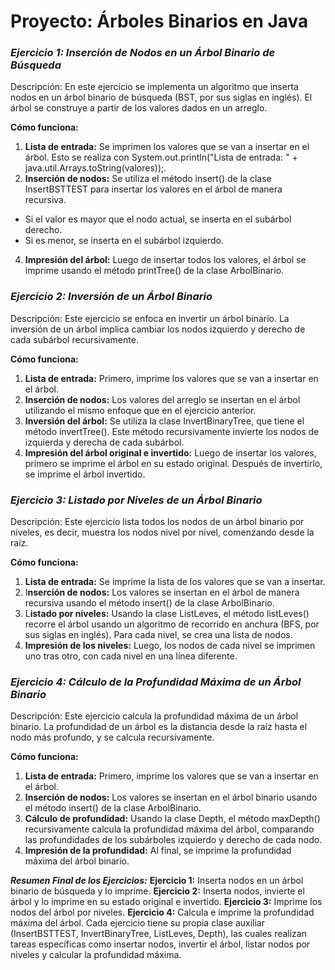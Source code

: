 # Proyecto: Árboles Binarios en Java

### ***Ejercicio 1: Inserción de Nodos en un Árbol Binario de Búsqueda***
Descripción: En este ejercicio se implementa un algoritmo que inserta nodos en un árbol binario de búsqueda (BST, por sus siglas en inglés). El árbol se construye a partir de los valores dados en un arreglo.

**Cómo funciona:**

1. **Lista de entrada:** Se imprimen los valores que se van a insertar en el árbol. Esto se realiza con System.out.println("Lista de entrada: " + java.util.Arrays.toString(valores));.
2. **Inserción de nodos:** Se utiliza el método insert() de la clase InsertBSTTEST para insertar los valores en el árbol de manera recursiva.
- Si el valor es mayor que el nodo actual, se inserta en el subárbol derecho.
- Si es menor, se inserta en el subárbol izquierdo.
4. **Impresión del árbol:** Luego de insertar todos los valores, el árbol se imprime usando el método printTree() de la clase ArbolBinario.

### ***Ejercicio 2: Inversión de un Árbol Binario***
Descripción: Este ejercicio se enfoca en invertir un árbol binario. La inversión de un árbol implica cambiar los nodos izquierdo y derecho de cada subárbol recursivamente.

**Cómo funciona:**

1. **Lista de entrada:** Primero, imprime los valores que se van a insertar en el árbol.
2. **Inserción de nodos:** Los valores del arreglo se insertan en el árbol utilizando el mismo enfoque que en el ejercicio anterior.
3. **Inversión del árbol:** Se utiliza la clase InvertBinaryTree, que tiene el método invertTree(). Este método recursivamente invierte los nodos de izquierda y derecha de cada subárbol.
4. **Impresión del árbol original e invertido:** Luego de insertar los valores, primero se imprime el árbol en su estado original. Después de invertirlo, se imprime el árbol invertido.

### ***Ejercicio 3: Listado por Niveles de un Árbol Binario***
Descripción: Este ejercicio lista todos los nodos de un árbol binario por niveles, es decir, muestra los nodos nivel por nivel, comenzando desde la raíz.

**Cómo funciona:**

1. **Lista de entrada:** Se imprime la lista de los valores que se van a insertar.
2. I**nserción de nodos:** Los valores se insertan en el árbol de manera recursiva usando el método insert() de la clase ArbolBinario.
3. L**istado por niveles:** Usando la clase ListLeves, el método listLeves() recorre el árbol usando un algoritmo de recorrido en anchura (BFS, por sus siglas en inglés). Para cada nivel, se crea una lista de nodos.
4. **Impresión de los niveles:** Luego, los nodos de cada nivel se imprimen uno tras otro, con cada nivel en una línea diferente.


### ***Ejercicio 4: Cálculo de la Profundidad Máxima de un Árbol Binario***
Descripción: Este ejercicio calcula la profundidad máxima de un árbol binario. La profundidad de un árbol es la distancia desde la raíz hasta el nodo más profundo, y se calcula recursivamente.

**Cómo funciona:**

1. **Lista de entrada:** Primero, imprime los valores que se van a insertar en el árbol.
2. **Inserción de nodos:** Los valores se insertan en el árbol binario usando el método insert() de la clase ArbolBinario.
3. **Cálculo de profundidad:** Usando la clase Depth, el método maxDepth() recursivamente calcula la profundidad máxima del árbol, comparando las profundidades de los subárboles izquierdo y derecho de cada nodo.
4. **Impresión de la profundidad:** Al final, se imprime la profundidad máxima del árbol binario.

***Resumen Final de los Ejercicios:***
**Ejercicio 1:** Inserta nodos en un árbol binario de búsqueda y lo imprime.
**Ejercicio 2:** Inserta nodos, invierte el árbol y lo imprime en su estado original e invertido.
**Ejercicio 3:** Imprime los nodos del árbol por niveles.
**Ejercicio 4:** Calcula e imprime la profundidad máxima del árbol.
Cada ejercicio tiene su propia clase auxiliar (InsertBSTTEST, InvertBinaryTree, ListLeves, Depth), las cuales realizan tareas específicas como insertar nodos, invertir el árbol, listar nodos por niveles y calcular la profundidad máxima.